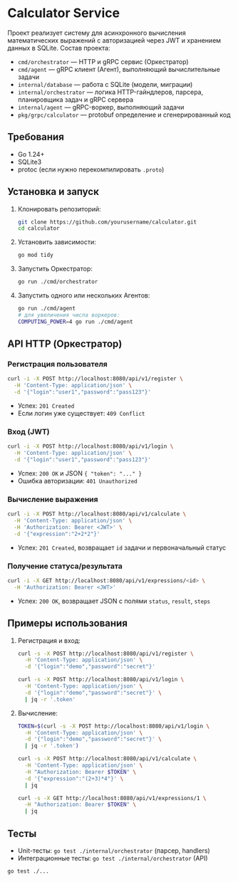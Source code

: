 # Calculator Service

Проект реализует систему для асинхронного вычисления математических выражений с авторизацией через JWT и хранением данных в SQLite. Состав проекта:

- `cmd/orchestrator` — HTTP и gRPC сервис (Оркестратор)
- `cmd/agent` — gRPC клиент (Агент), выполняющий вычислительные задачи
- `internal/database` — работа с SQLite (модели, миграции)
- `internal/orchestrator` — логика HTTP-гайндлеров, парсера, планировщика задач и gRPC сервера
- `internal/agent` — gRPC-воркер, выполняющий задачи
- `pkg/grpc/calculator` — protobuf определение и сгенерированный код

## Требования

- Go 1.24+
- SQLite3
- protoc (если нужно перекомпилировать `.proto`)

## Установка и запуск

1. Клонировать репозиторий:
   ```bash
   git clone https://github.com/yourusername/calculator.git
   cd calculator
   ```

2. Установить зависимости:
   ```bash
   go mod tidy
   ```

3. Запустить Оркестратор:
   ```bash
   go run ./cmd/orchestrator
   ```

4. Запустить одного или нескольких Агентов:
   ```bash
   go run ./cmd/agent
   # для увеличения числа воркеров:
   COMPUTING_POWER=4 go run ./cmd/agent
   ```

## API HTTP (Оркестратор)

### Регистрация пользователя

```bash
curl -i -X POST http://localhost:8080/api/v1/register \
  -H 'Content-Type: application/json' \
  -d '{"login":"user1","password":"pass123"}'
```

- Успех: `201 Created`
- Если логин уже существует: `409 Conflict`

### Вход (JWT)

```bash
curl -i -X POST http://localhost:8080/api/v1/login \
  -H 'Content-Type: application/json' \
  -d '{"login":"user1","password":"pass123"}'
```

- Успех: `200 OK` и JSON `{ "token": "..." }`
- Ошибка авторизации: `401 Unauthorized`

### Вычисление выражения

```bash
curl -i -X POST http://localhost:8080/api/v1/calculate \
  -H 'Content-Type: application/json' \
  -H 'Authorization: Bearer <JWT>' \
  -d '{"expression":"2+2*2"}'
```

- Успех: `201 Created`, возвращает `id` задачи и первоначальный статус

### Получение статуса/результата

```bash
curl -i -X GET http://localhost:8080/api/v1/expressions/<id> \
  -H 'Authorization: Bearer <JWT>'
```

- Успех: `200 OK`, возвращает JSON с полями `status`, `result`, `steps`

## Примеры использования

1. Регистрация и вход:

    ```bash
    curl -s -X POST http://localhost:8080/api/v1/register \
      -H 'Content-Type: application/json' \
      -d '{"login":"demo","password":"secret"}'

    curl -s -X POST http://localhost:8080/api/v1/login \
      -H 'Content-Type: application/json' \
      -d '{"login":"demo","password":"secret"}' \
      | jq -r '.token'
    ```

2. Вычисление:

    ```bash
    TOKEN=$(curl -s -X POST http://localhost:8080/api/v1/login \
      -H 'Content-Type: application/json' \
      -d '{"login":"demo","password":"secret"}' \
      | jq -r '.token')

    curl -s -X POST http://localhost:8080/api/v1/calculate \
      -H 'Content-Type: application/json' \
      -H "Authorization: Bearer $TOKEN" \
      -d '{"expression":"(2+3)*4"}' \
      | jq

    curl -s -X GET http://localhost:8080/api/v1/expressions/1 \
      -H "Authorization: Bearer $TOKEN" \
      | jq
    ```

## Тесты

- Unit-тесты: `go test ./internal/orchestrator` (парсер, handlers)
- Интеграционные тесты: `go test ./internal/orchestrator` (API)

```bash
go test ./...
```